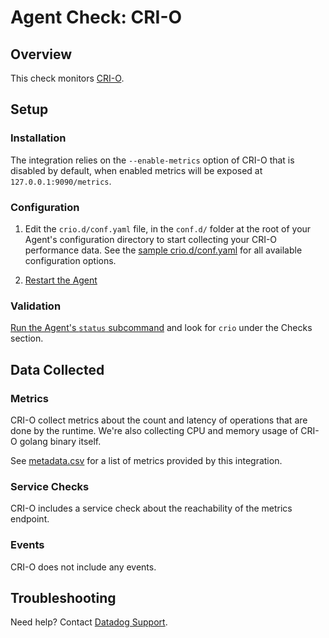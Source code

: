 # Agent Check: CRI-O

## Overview

This check monitors [CRI-O][1].

## Setup

### Installation

The integration relies on the `--enable-metrics` option of CRI-O that is disabled by default, when enabled metrics will be exposed at `127.0.0.1:9090/metrics`.

### Configuration

1. Edit the `crio.d/conf.yaml` file, in the `conf.d/` folder at the root of your
   Agent's configuration directory to start collecting your CRI-O performance data.
   See the [sample crio.d/conf.yaml][2] for all available configuration options.

2. [Restart the Agent][3]

### Validation

[Run the Agent's `status` subcommand][4] and look for `crio` under the Checks section.

## Data Collected

### Metrics

CRI-O collect metrics about the count and latency of operations that are done by the runtime.
We're also collecting CPU and memory usage of CRI-O golang binary itself.

See [metadata.csv][5] for a list of metrics provided by this integration.

### Service Checks

CRI-O includes a service check about the reachability of the metrics endpoint.

### Events

CRI-O does not include any events.

## Troubleshooting

Need help? Contact [Datadog Support][6].

[1]: http://cri-o.io
[2]: https://github.com/DataDog/integrations-core/blob/master/crio/datadog_checks/crio/data/conf.yaml.example
[3]: https://docs.datadoghq.com/agent/faq/agent-commands/#start-stop-restart-the-agent
[4]: https://docs.datadoghq.com/agent/faq/agent-commands/#agent-status-and-information
[5]: https://github.com/DataDog/integrations-core/blob/master/crio/metadata.csv
[6]: https://docs.datadoghq.com/help
